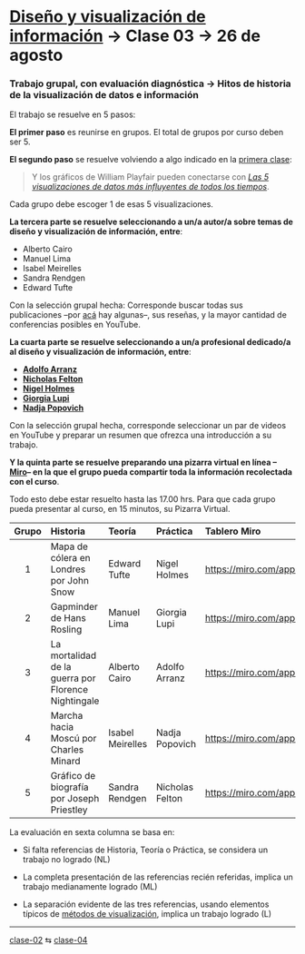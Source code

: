 # [Diseño y visualización de información](https://github.com/profesorfaco/troncal) → Clase 03 → 26 de agosto

### Trabajo grupal, con evaluación diagnóstica → Hitos de historia de la visualización de datos e información

El trabajo se resuelve en 5 pasos:

**El primer paso** es reunirse en grupos. El total de grupos por curso deben ser 5. 

**El segundo paso** se resuelve volviendo a algo indicado en la [primera clase](https://github.com/profesorfaco/troncal/tree/main/clase-01): 

> Y los gráficos de William Playfair pueden conectarse con [*Las 5 visualizaciones de datos más influyentes de todos los tiempos*](https://www.tableau.com/es-es/learn/whitepapers/5-most-influential-visualizations).

Cada grupo debe escoger 1 de esas 5 visualizaciones.

**La tercera parte se resuelve seleccionando a un/a autor/a sobre temas de diseño y visualización de información, entre**:

- Alberto Cairo
- Manuel Lima
- Isabel Meirelles
- Sandra Rendgen
- Edward Tufte

Con la selección grupal hecha: Corresponde buscar todas sus publicaciones –por [acá](https://www.visualcinnamon.com/resources/learning-data-visualization/books/) hay algunas–, sus reseñas, y la mayor cantidad de conferencias posibles en YouTube.

**La cuarta parte se resuelve seleccionando a un/a profesional dedicado/a al diseño y visualización de información, entre**:

- [**Adolfo Arranz**](https://www.perdigallos.com/)
- [**Nicholas Felton**](https://feltron.com/)
- [**Nigel Holmes**](https://nigelholmes.com/)
- [**Giorgia Lupi**](https://giorgialupi.com/)
- [**Nadja Popovich**](https://nadjapopovich.com/)

Con la selección grupal hecha, corresponde seleccionar un par de videos en YouTube y preparar un resumen que ofrezca una introducción a su trabajo.

**Y la quinta parte se resuelve preparando una pizarra virtual en línea –[Miro](https://miro.com/es/pizarra-virtual/)– en la que el grupo pueda compartir toda la información recolectada con el curso**.

Todo esto debe estar resuelto hasta las 17.00 hrs. Para que cada grupo pueda presentar al curso, en 15 minutos, su Pizarra Virtual.

| Grupo | Historia | Teoría | Práctica | Tablero Miro | Evaluación |
|:-----:|:---------|:-------|:---------|:-------------|:----------:|
| 1 | Mapa de cólera en Londres por John Snow | Edward Tufte | Nigel Holmes | https://miro.com/app/board/uXjVJPydOvM=/ | L |
| 2 | Gapminder de Hans Rosling | Manuel Lima | Giorgia Lupi | https://miro.com/app/board/uXjVJPxjv9w=/ | NL |
| 3 | La mortalidad de la guerra por Florence Nightingale | Alberto Cairo | Adolfo Arranz | https://miro.com/app/board/uXjVJPx4d1k=/ | L |
| 4 | Marcha hacia Moscú por Charles Minard | Isabel Meirelles | Nadja Popovich | https://miro.com/app/board/uXjVJPyVuEM=/ | ML |
| 5 | Gráfico de biografía por Joseph Priestley | Sandra Rendgen | Nicholas Felton | https://miro.com/app/board/uXjVJPycI14=/ | ML |

La evaluación en sexta columna se basa en: 

- Si falta referencias de Historia, Teoría o Práctica, se considera un trabajo no logrado (NL)

- La completa presentación de las referencias recién referidas, implica un trabajo medianamente logrado (ML)

- La separación evidente de las tres referencias, usando elementos típicos de [métodos de visualización](https://www.visual-literacy.org/periodic_table/periodic_table.html), implica un trabajo logrado (L)

_ _ _ _ 

[clase-02](https://github.com/profesorfaco/troncal/blob/main/clase-02/README.md) ⇆ [clase-04](https://github.com/profesorfaco/troncal/blob/main/clase-04/README.md)
